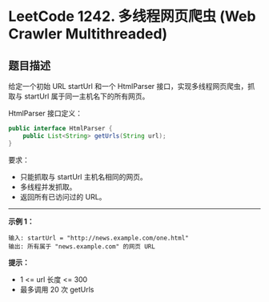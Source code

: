# LeetCode 1242. 多线程网页爬虫 (Web Crawler Multithreaded)

## 题目描述

给定一个初始 URL startUrl 和一个 HtmlParser 接口，实现多线程网页爬虫，抓取与 startUrl 属于同一主机名下的所有网页。

HtmlParser 接口定义：
```java
public interface HtmlParser {
    public List<String> getUrls(String url);
}
```

要求：
- 只能抓取与 startUrl 主机名相同的网页。
- 多线程并发抓取。
- 返回所有已访问过的 URL。

---

**示例 1：**

```
输入: startUrl = "http://news.example.com/one.html"
输出: 所有属于 "news.example.com" 的网页 URL
```

**提示：**
- 1 <= url 长度 <= 300
- 最多调用 20 次 getUrls 